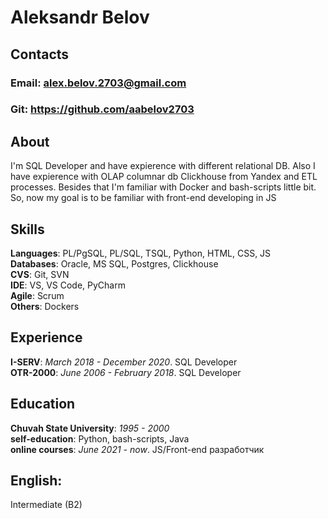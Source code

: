 # Aleksandr Belov
## Contacts
### Email: alex.belov.2703@gmail.com
### Git: https://github.com/aabelov2703
## About 
I'm SQL Developer and have expierence with different relational DB. Also I have expierence with OLAP columnar db Clickhouse from Yandex and ETL processes. Besides that I'm familiar with Docker and bash-scripts little bit. So, now my goal is to be familiar with front-end developing in JS
## Skills
**Languages**: PL/PgSQL, PL/SQL, TSQL, Python, HTML, CSS, JS \
**Databases**: Oracle, MS SQL, Postgres, Clickhouse \
**CVS**: Git, SVN \
**IDE**: VS, VS Code, PyCharm \
**Agile**: Scrum \
**Others**: Dockers
## Experience
**I-SERV**: *March 2018 - December 2020*. SQL Developer \
**OTR-2000**: *June 2006 - February 2018*. SQL Developer
## Education
**Chuvah State University**: *1995 - 2000* \
**self-education**: Python, bash-scripts, Java \
**online courses**: *June 2021 - now*. JS/Front-end разработчик
## English: 
Intermediate (B2)